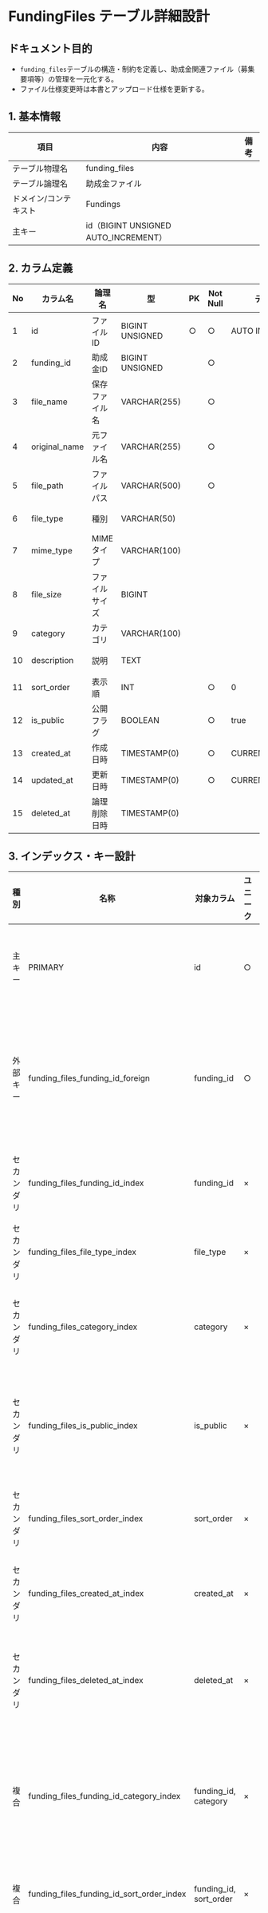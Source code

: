 # FundingFiles テーブル詳細設計

## ドキュメント目的
- `funding_files`テーブルの構造・制約を定義し、助成金関連ファイル（募集要項等）の管理を一元化する。
- ファイル仕様変更時は本書とアップロード仕様を更新する。

## 1. 基本情報
| 項目 | 内容 | 備考 |
|---|---|---|
| テーブル物理名 | funding_files |  |
| テーブル論理名 | 助成金ファイル |  |
| ドメイン/コンテキスト | Fundings |  |
| 主キー | id（BIGINT UNSIGNED AUTO_INCREMENT） |  |

## 2. カラム定義
| No | カラム名 | 論理名 | 型 | PK | Not Null | デフォルト | 説明/業務ルール | 備考 |
|---|---|---|---|---|---|---|---|---|
| 1 | id | ファイルID | BIGINT UNSIGNED | ○ | ○ | AUTO INCREMENT | システム採番。 |  |
| 2 | funding_id | 助成金ID | BIGINT UNSIGNED |  | ○ |  | `fundings.id`参照。 | ON DELETE CASCADE |
| 3 | file_name | 保存ファイル名 | VARCHAR(255) |  | ○ |  | ストレージ管理名。 |  |
| 4 | original_name | 元ファイル名 | VARCHAR(255) |  | ○ |  | アップロード時の元ファイル名。 |  |
| 5 | file_path | ファイルパス | VARCHAR(500) |  | ○ |  | ストレージ上のパス。 |  |
| 6 | file_type | 種別 | VARCHAR(50) |  |  |  | 書類種別（PDFなど）。 |  |
| 7 | mime_type | MIMEタイプ | VARCHAR(100) |  |  |  | Content-Type。 |  |
| 8 | file_size | ファイルサイズ | BIGINT |  |  |  | バイト単位。 |  |
| 9 | category | カテゴリ | VARCHAR(100) |  |  |  | 募集要項/申請書等。 |  |
|10 | description | 説明 | TEXT |  |  |  | ファイル説明文。 |  |
|11 | sort_order | 表示順 | INT |  | ○ | 0 | 一覧表示順。小さいほど先頭。 |  |
|12 | is_public | 公開フラグ | BOOLEAN |  | ○ | true | 一般公開可否。 |  |
|13 | created_at | 作成日時 | TIMESTAMP(0) |  | ○ | CURRENT_TIMESTAMP | Laravel標準。 |  |
|14 | updated_at | 更新日時 | TIMESTAMP(0) |  | ○ | CURRENT_TIMESTAMP | Laravel標準。 | on update CURRENT_TIMESTAMP |
|15 | deleted_at | 論理削除日時 | TIMESTAMP(0) |  |  |  | `softDeletes()`。 |  |

## 3. インデックス・キー設計
| 種別 | 名称 | 対象カラム | ユニーク | 用途/目的 | 備考 |
|---|---|---|---|---|---|
| 主キー | PRIMARY | id | ○ | レコード一意性 |  |
| 外部キー | funding_files_funding_id_foreign | funding_id | ○ | 助成金削除時の連鎖削除 |  |
| セカンダリ | funding_files_funding_id_index | funding_id | × | 助成金別取得 |  |
| セカンダリ | funding_files_file_type_index | file_type | × | 種別検索 |  |
| セカンダリ | funding_files_category_index | category | × | カテゴリ別抽出 |  |
| セカンダリ | funding_files_is_public_index | is_public | × | 公開/非公開フィルタ |  |
| セカンダリ | funding_files_sort_order_index | sort_order | × | 表示順ソート |  |
| セカンダリ | funding_files_created_at_index | created_at | × | 登録日時検索 |  |
| セカンダリ | funding_files_deleted_at_index | deleted_at | × | 論理削除フィルタ |  |
| 複合 | funding_files_funding_id_category_index | funding_id, category | × | 助成金×カテゴリの絞込 |  |
| 複合 | funding_files_funding_id_sort_order_index | funding_id, sort_order | × | 表示順取得 |  |
| 複合 | funding_files_funding_id_is_public_index | funding_id, is_public | × | 公開状態別取得 |  |

## 4. 制約・リレーション
| 種別 | 名称 | 内容 | 備考 |
|---|---|---|---|
| 外部キー | funding_files_funding_id_foreign | `fundings.id`参照、ON DELETE CASCADE |  |
| リレーション | Funding→FundingFiles | 1:N、助成金ごとの添付管理 |  |
| 運用ルール | is_public | falseの場合は一般一覧非表示。管理画面のみ閲覧。 |  |

## 改定履歴
| 改定日 | 版数 | 変更概要 | 担当 |
|---|---|---|---|
| 2025-09-19 | v0.1 | 新規作成 |  |
| 2025-10-10 | v1 | フェーズ0.5のリリース版 | Codex AI |
